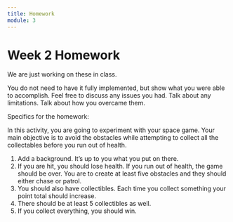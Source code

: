 ```yaml
---
title: Homework
module: 3
---
```


# Week 2 Homework

We are just working on these in class.

You do not need to have it fully implemented, but show what you were able to accomplish.  Feel free to discuss any issues you had.  Talk about any limitations.  Talk about how you overcame them.

Specifics for the homework:

In this activity, you are going to experiment with your space game. Your main objective is to avoid the obstacles while attempting to collect all the collectables before you run out of health.

1.	Add a background. It’s up to you what you put on there.
2.	If you are hit, you should lose health. If you run out of health, the game should be over. You are to create at least five obstacles and they should either chase or patrol.
3.	You should also have collectibles.  Each time you collect something your point total should increase.
4.	There should be at least 5 collectibles as well.
5.	If you collect everything, you should win.